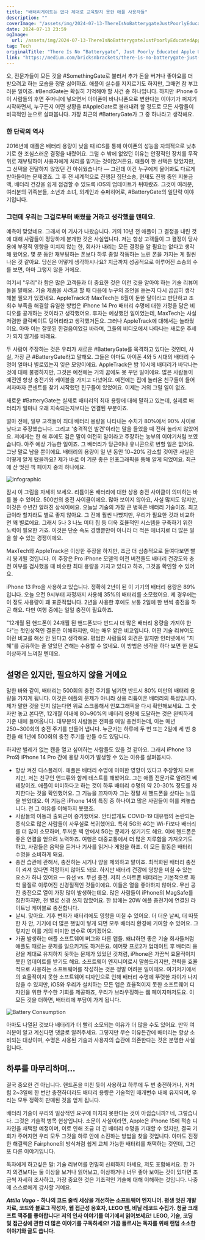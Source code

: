 ```yaml
---
title: "배터리게이트는 없다 제대로 교육받지 못한 애플 사용자들"
description: ""
coverImage: "/assets/img/2024-07-13-ThereIsNoBatterygateJustPoorlyEducatedAppleUsers_0.png"
date: 2024-07-13 23:59
ogImage: 
  url: /assets/img/2024-07-13-ThereIsNoBatterygateJustPoorlyEducatedAppleUsers_0.png
tag: Tech
originalTitle: "There Is No “Batterygate”, Just Poorly Educated Apple Users"
link: "https://medium.com/bricksnbrackets/there-is-no-batterygate-just-poorly-educated-apple-users-85acf788e51d"
---
```



오, 전문가들이 모든 것을 #SomethingGate로 불러서 추가 돈을 버거나 좋아요를 더 받으려고 하는 모습을 정말 싫어하죠. 애플이 실수를 저지르기도 하지만, 그때면 참 부끄러운 일이죠. #BendGate는 확실히 기억해야 할 사건 중 하나입니다. 하지만 iPhone 6이 사람들의 후면 주머니에 넣으면서 아이폰이 바나나폰으로 변한다는 이야기가 퍼지기 시작하면서, 누구든지 어떤 상황을 #AppleGate로 불러내려 할 정도로 모든 사람들이 비극적인 눈으로 살펴봅니다. 가장 최근의 #BatteryGate가 그 중 하나라고 생각해요.

### 한 단락의 역사

2016년에 애플은 배터리 용량이 낮을 때 iOS를 통해 아이폰의 성능을 자의적으로 낮추기로 한 조심스러운 결정을 내렸어요. 그럴 수 밖에 없었던 이유는 안정적인 장치를 무작위로 재부팅하여 사용자에게 처리를 맡기는 것이었거든요. 애플이 한 선택은 맞았지만, 그 선택을 전달하지 않았던 건 아쉬웠습니다 — 그런데 이건 누구에게 물어봐도 다르게 받아들이는 문제겠죠. 그 후 전 세계적으로 진행된 집단소송, 현재도 진행 중인 지불금액, 배터리 건강을 쉽게 점검할 수 있도록 iOS의 업데이트가 뒤따랐죠. 그것이 여러분, 여러분의 귀족분들, 소년과 소녀, 외계인과 슈퍼히어로, #BatteryGate의 일단락 이야기입니다.

### 그런데 우리는 그걸로부터 배웠을 거라고 생각했을 텐데요.

<div class="content-ad"></div>

예측이 맞았네요. 그래서 이 기사가 나왔습니다. 거의 10년 전 애플이 그 결정을 내린 것에 대해 사람들이 정당하게 분개한 것은 사실입니다. 저는 항상 고객들이 그 결정이 당사용에 부정적 영향을 미치지 않는 한, 회사가 내리는 모든 결정을 알 필요는 없다고 생각해 왔어요. 몇 분 동안 재부팅하는 폰보다 하루 종일 작동하는 느린 폰을 가지는 게 훨씬 나은 것 같아요. 당신은 어떻게 생각하시나요? 지금까지 성공적으로 이루어진 소송의 수를 보면, 아마 그렇지 않을 거에요.

여기서 "우리"라 함은 많은 고객들과 더 중요한 것은 이런 것을 알아야 하는 기술 리뷰어들을 말해요. 기술 제품을 사려고 할 때 다음에 누구의 조언을 듣는지 다시 곰곰히 생각해볼 필요가 있겠네요. AppleTrack과 MaxTech는 8월이 둔한 달이라고 판단하고 조회수 부족을 해결할 유일한 방법은 iPhone 14 Pro 배터리 수명에 대한 가정을 담은 비디오를 공개하는 것이라고 생각했어요. 후자는 예상했던 일이었는데, MaxTech는 사실 저렴한 클릭베이트 덩어리라고 생각했거든요. 그러나 AppleTrack에 대해서는 놀라웠어요. 아마 이는 잘못된 한걸음이었길 바라며, 그들의 비디오에서 나타나는 새로운 추세가 되지 않기를 바래요.

두 사람이 주장하는 것은 우리가 새로운 #BatteryGate를 목격하고 있다는 것인데, 사실, 가장 큰 #BatteryGate라고 말해요. 그들은 아마도 아이폰 4와 5 시대의 배터리 수명이 얼마나 별로였는지 잊은 모양이에요. AppleTrack은 밤 10시에 배터리가 바닥나는 것에 대해 불평하지만, 그것은 예전에는 거의 꿈에도 못 꾸던 일이에요. 많은 사람들이 예전엔 항상 충전기와 케이블을 가지고 다녔어요. 예전에는 집에 놀러온 친구들이 들어서자마자 콘센트를 찾기 시작했던 친구들이 있었어요. 이제는 거의 그럴 일이 없죠.

새로운 #BatteryGate는 실제로 배터리의 최대 용량에 대해 말하고 있는데, 실제로 배터리가 얼마나 오래 지속되는지보다는 연결된 부분이죠.

<div class="content-ad"></div>

얼마 전에, 일부 고객들이 최대 배터리 용량을 나타내는 수치가 80%에서 90% 사이로 낮다고 주장했습니다. 그리고 '충격적인 발견'이라는 말을 들었을 때 전혀 놀라지 않았어요. 저에게는 한 해 후에도 검은 말이 여전히 말이라고 주장하는 농부의 이야기처럼 보였습니다. 아주 예상 가능한 일이죠. 그 배터리가 당근이나 유니콘으로 변할 일은 없어요. 그냥 말로 남을 뿐이에요. 배터리의 용량이 일 년 동안 10~20% 감소할 것이란 사실은 어떻게 알게 됐을까요? 제가 바로 이 기분 좋은 인포그래픽을 통해 알게 되었어요. 최근에 산 멋진 책 페이지 중의 하나에요.

![infographic](/assets/img/2024-07-13-ThereIsNoBatterygateJustPoorlyEducatedAppleUsers_0.png)

잠시 이 그림을 자세히 보세요. 리튬이온 배터리에 대한 상용 충전 사이클이 의미하는 바를 볼 수 있어요. 500번의 충전 사이클이에요. 많아 보이지 않아요, 사실 많지도 않지만, 이것은 수년간 알려진 상식이에요. 오늘날 기술의 가장 큰 병목은 배터리 기술이죠. 최고급이라 할지라도 별로 좋지 않아요. 그 전에 훨씬 나빴지만, 우리가 필요한 것과 비교하면 꽤 별로에요. 그래서 5나 3 나노 미터 칩 등 더욱 효율적인 시스템을 구축하기 위한 노력이 필요한 거죠. 이것은 단순 속도 경쟁뿐만이 아니라 더 적은 에너지로 더 많은 일을 할 수 있는 경쟁이에요.

MaxTech와 AppleTrack은 이상한 주장을 하지만, 조금 더 심층적으로 들여다보면 빨리 붕괴될 것입니다. 이 주장은 Pro iPhone 모델의 이전 버전들도 배터리 건강도와 충전 여부를 검사했을 때 비슷한 최대 용량을 가지고 있다고 하죠, 그것을 확인할 수 있어요.

<div class="content-ad"></div>

iPhone 13 Pro을 사용하고 있습니다. 정확히 2년이 된 이 기기의 배터리 용량은 89%입니다. 오늘 오전 9시부터 자정까지 사용해 35%의 배터리를 소모했어요. 제 경우에는 이 정도 사용량이 꽤 표준적입니다. 2년을 사용한 후에도 보통 2일에 한 번씩 충전을 하곤 해요. 다만 여행 중에는 일일 충전이 필요하죠.

"12개월 된 핸드폰이 24개월 된 핸드폰보다 반드시 더 많은 배터리 용량을 가져야 한다"는 첫인상적인 결론은 이해하지만, 이는 매우 얕은 비교입니다. 어떤 기술 리뷰어도 이런 비교를 해선 안 된다고 생각해요. 평범한 사람들의 의견은 알지만 인터넷에서 "지혜"를 공유하는 줄 알았던 견해는 수용할 수 없네요. 이 방법은 생각을 하다 보면 한 분도 이상하게 느껴질 텐데요.

## 설명은 있지만, 필요하지 않을 거에요

말한 바와 같이, 배터리는 500회의 충전 주기를 넘기면 반드시 80% 미만의 배터리 용량을 가지게 됩니다. 이것은 애플의 문제가 아니라 상용 리튬이온 배터리의 특성입니다. 제가 말한 것을 믿지 않는다면 위로 스크롤해서 인포그래픽을 다시 확인해보세요. 그 숫자만 놓고 본다면, 12개월 이내에 80~90%의 배터리 용량에 도달하는 것은 완벽하게 기준 내에 들어옵니다. 대부분의 사람들은 전화를 매일 충전하는데, 이는 매년 250~300회의 충전 주기를 만들어 냅니다. 누군가는 하루에 두 번 또는 2일에 세 번 충전을 해 1년에 500회의 충전 주기를 만들 수도 있답니다.

<div class="content-ad"></div>

하지만 벌레가 없는 캔을 열고 싶어하는 사람들도 있을 것 같아요. 그래서 iPhone 13 Pro와 iPhone 14 Pro 간에 용량 차이가 발생할 수 있는 이유를 살펴봅시다.

- 항상 켜진 디스플레이. 애플은 배터리 수명에 미미한 영향이 있다고 주장할지 모르지만, 저는 친구인 앤드류와 함께 테스트를 해봤어요. 그는 애플 전문가로 알려진 베테랑이죠. 애플이 미미하다고 하는 것이 하루 배터리 수명의 약 20-30% 정도를 차지한다는 것을 확인했어요. 그 기능을 끄자마자 그는 정말 새 핸드폰을 샀다는 느낌을 받았대요. 이 기능은 iPhone 14의 특징 중 하나이고 많은 사람들이 이를 켜놓습니다. 전 그 이유를 이해하지 못했죠.
- 사람들의 이동과 출퇴근이 증가했어요. 안타깝게도 COVID-19 대유행의 논란되는 종식으로 많은 사람들이 사무실로 복귀했어요. 특히 5G와 4G는 Wi-Fi보다 배터리를 더 많이 소모하며, 두꺼운 벽 안에서 5G는 문제가 생기기도 해요. 이에 핸드폰은 좋은 연결을 얻으려 노력하죠. 여행은 대중교통에서 더 많은 지루함을 가져오기도 하고, 사람들은 음악을 듣거나 기사를 읽거나 게임을 하죠. 이 모든 활동은 배터리 수명을 소비하게 돼요.
- 충전 습관에 관해서, 충전하는 시기나 양을 제외하고 말이죠. 최적화된 배터리 충전이 켜져 있다면 걱정하지 않아도 돼요. 하지만 배터리 건강에 영향을 미칠 수 있는 요소가 하나 있어요 — 유선 vs. 무선 충전. 저희 스마트폰 배터리는 기본적으로 화학 물질로 이루어진 신경질적인 것들이에요. 이들은 열을 좋아하지 않아요. 무선 공진 충전으로 열이 가장 많이 발생하는데요. 많은 사람들이 iPhone의 MagSafe를 칭찬하지만, 전 별로 신경 쓰지 않았어요. 한 밤에는 20W 애플 충전기에 연결된 라이트닝 케이블로 충전합니다.
- 날씨. 맞아요. 기후 변화가 배터리에도 영향을 미칠 수 있어요. 더 더운 날씨, 더 따뜻한 차 안, 기기에 더 많은 햇빛이 닿게 되면 모두 배터리 환경에 기여할 수 있어요. 그렇지만 이를 거의 미미한 변수로 여기겠어요.
- 가끔 발생하는 애플 소프트웨어 버그와 다른 앱들. 왜냐하면 좋은 기술 회사들처럼 애플도 때로는 문제를 일으키기도 하거든요. 에어팟 프로2가 업데이트 후 배터리 용량을 제대로 유지하지 못하는 문제가 있었던 것처럼, iPhone은 가끔씩 효율적이지 못한 업데이트를 받기도 해요. 소프트웨어 엔지니어로서 말씀드리지만, 전력을 효율적으로 사용하는 소프트웨어를 작성하는 것은 정말 어려운 일이에요. 여기저기에서의 효율적이지 못한 소프트웨어 디자인으로 인해 배터리 수명에 뚜렷한 차이가 나지 않을 수 있지만, iOS와 우리가 설치하는 모든 앱은 효율적이지 못한 소프트웨어 디자인을 위한 무수한 기회를 제공하죠, 우리가 브라우징하는 웹 페이지마저도요. 이 모든 것을 더하면, 배터리에 부담이 가게 됩니다.

![Battery Consumption](/assets/img/2024-07-13-ThereIsNoBatterygateJustPoorlyEducatedAppleUsers_1.png)

아마도 나열된 것보다 배터리가 더 빨리 소모되는 이유가 더 많을 수도 있어요. 만약 여러분이 알고 계신다면 댓글로 알려주세요. 그렇지만 무슨 이유든간에 배터리는 항상 소비되는 대상이며, 수명은 사용된 기술과 사용자의 습관에 의존한다는 것은 분명한 사실입니다.

<div class="content-ad"></div>

## 하루를 마무리하며...

결국 중요한 건 아닙니다. 핸드폰을 미친 듯이 사용하고 하루에 두 번 충전하거나, 저처럼 2~3일에 한 번만 충전하더라도 배터리 용량은 기술적인 매개변수 내에 유지되며, 우리는 모두 정확히 판매된 것을 얻게 됩니다.

배터리 기술이 우리의 일상적인 요구에 미치지 못한다는 것이 아쉽습니까? 네, 그렇습니다. 그것은 기술적 병목 현상입니다. 소문이 사실이라면, Apple은 iPhone 15에 적층 디자인을 채택할 예정이며, 이로 인해 조금 더 긴 배터리 수명을 기대할 수 있지만, 결국 기회가 주어지면 우리 모두 그것을 하루 안에 소진하는 방법을 찾을 것입니다. 아마도 진정한 해결책은 Fairphone의 방식처럼 쉽게 교체 가능한 배터리를 채택하는 것인데, 그건 또 다른 이야기입니다.

독자에게 하고싶은 말: 기술 리뷰어를 면밀히 신뢰하지 마세요, 저도 포함해서요. 한 가지 의견보다는 둘 이상을 보거나 읽어보고, 이상하거나 너무 좋아 보이는 것이 있다면 조금씩 자세히 조사하고, 가장 중요한 것은 기초적인 기술에 대해 이해하는 것입니다. 나중에 스스로에게 감사할 거예요.

<div class="content-ad"></div>

***Attila Vago*** - **하나의 코드 줄씩 세상을 개선하는 소프트웨어 엔지니어. 평생 멋진 개발자로, 코드와 블로그 작성자, 웹 접근성 옹호자, LEGO 팬, 비닐 레코드 수집가. 청귤 크래프트 맥주를 좋아합니다!** **저의 인사 이야기를 여기에서 읽어보세요!** **LEGO, 기술, 코딩 및 접근성에 관한 더 많은 이야기를 구독하세요!** **가끔 들르시는 독자를 위해 랜덤 소소한 이야기와 글도 씁니다.**